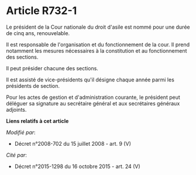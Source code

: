 # Article R732-1

Le président de la Cour nationale du droit d'asile est nommé pour une durée de cinq ans, renouvelable. 

Il est responsable de l'organisation et du fonctionnement de la cour. Il prend notamment les mesures nécessaires à la
constitution et au fonctionnement des sections. 

Il peut présider chacune des sections. 

Il est assisté de vice-présidents qu'il désigne chaque année parmi les présidents de section. 

Pour les actes de gestion et d'administration courante, le président peut déléguer sa signature au secrétaire général et aux
secrétaires généraux adjoints.

**Liens relatifs à cet article**

_Modifié par_:

  - Décret n°2008-702 du 15 juillet 2008 - art. 9 (V)

_Cité par_:

  - Décret n°2015-1298 du 16 octobre 2015 - art. 24 (V)
